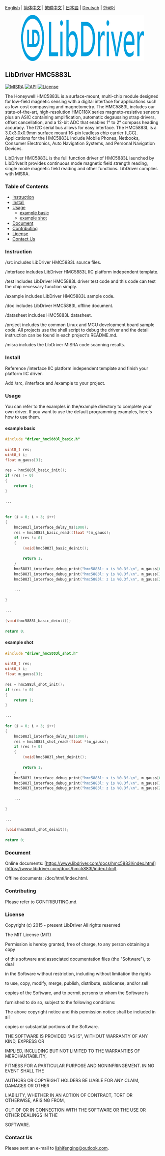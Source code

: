 [English](/README.md) | [ 简体中文](/README_zh-Hans.md) | [繁體中文](/README_zh-Hant.md) | [日本語](/README_ja.md) | [Deutsch](/README_de.md) | [한국어](/README_ko.md)

<div align=center>
<img src="/doc/image/logo.svg" width="400" height="150"/>
</div>

## LibDriver HMC5883L

[![MISRA](https://img.shields.io/badge/misra-compliant-brightgreen.svg)](/misra/README.md) [![API](https://img.shields.io/badge/api-reference-blue.svg)](https://www.libdriver.com/docs/hmc5883l/index.html) [![License](https://img.shields.io/badge/license-MIT-brightgreen.svg)](/LICENSE)

The Honeywell HMC5883L is a surface-mount, multi-chip module designed for low-field magnetic sensing with a digital interface for applications such as low-cost compassing and magnetometry. The HMC5883L includes our state-of-the-art, high-resolution HMC118X series magneto-resistive sensors plus an ASIC containing amplification, automatic degaussing strap drivers, offset cancellation, and a 12-bit ADC that enables 1° to 2° compass heading accuracy. The I2C serial bus allows for easy interface. The HMC5883L is a 3.0x3.0x0.9mm surface mount 16-pin leadless chip carrier (LCC). Applications for the HMC5883L include Mobile Phones, Netbooks, Consumer Electronics, Auto Navigation Systems, and Personal Navigation Devices.

LibDriver HMC5883L is the full function driver of HMC5883L launched by LibDriver.It provides continuous mode magnetic field strength reading, single mode magnetic field reading and other functions. LibDriver complies with MISRA.

### Table of Contents

  - [Instruction](#Instruction)
  - [Install](#Install)
  - [Usage](#Usage)
    - [example basic](#example-basic)
    - [example shot](#example-shot)
  - [Document](#Document)
  - [Contributing](#Contributing)
  - [License](#License)
  - [Contact Us](#Contact-Us)

### Instruction

/src includes LibDriver HMC5883L source files.

/interface includes LibDriver HMC5883L IIC platform independent template.

/test includes LibDriver HMC5883L driver test code and this code can test the chip necessary function simply.

/example includes LibDriver HMC5883L sample code.

/doc includes LibDriver HMC5883L offline document.

/datasheet includes HMC5883L datasheet.

/project includes the common Linux and MCU development board sample code. All projects use the shell script to debug the driver and the detail instruction can be found in each project's README.md.

/misra includes the LibDriver MISRA code scanning results.

### Install

Reference /interface IIC platform independent template and finish your platform IIC driver.

Add /src, /interface and /example to your project.

### Usage

You can refer to the examples in the/example directory to complete your own driver. If you want to use the default programming examples, here's how to use them.

#### example basic

```C
#include "driver_hmc5883l_basic.h"

uint8_t res;
uint8_t i;
float m_gauss[3];

res = hmc5883l_basic_init();
if (res != 0)
{
    return 1;
}

...


for (i = 0; i < 3; i++)
{
    hmc5883l_interface_delay_ms(1000);
    res = hmc5883l_basic_read((float *)m_gauss);
    if (res != 0)
    {
        (void)hmc5883l_basic_deinit();

        return 1;
    }
    hmc5883l_interface_debug_print("hmc5883l: x is %0.3f.\n", m_gauss[0]);
    hmc5883l_interface_debug_print("hmc5883l: y is %0.3f.\n", m_gauss[1]);
    hmc5883l_interface_debug_print("hmc5883l: z is %0.3f.\n", m_gauss[2]);
    
    ...
    
}

...

(void)hmc5883l_basic_deinit();

return 0;
```

#### example shot

```C
#include "driver_hmc5883l_shot.h"

uint8_t res;
uint8_t i;
float m_gauss[3];

res = hmc5883l_shot_init();
if (res != 0)
{
    return 1;
}

...

for (i = 0; i < 3; i++)
{
    hmc5883l_interface_delay_ms(1000);
    res = hmc5883l_shot_read((float *)m_gauss);
    if (res != 0)
    {
        (void)hmc5883l_shot_deinit();

        return 1;
    }
    hmc5883l_interface_debug_print("hmc5883l: x is %0.3f.\n", m_gauss[0]);
    hmc5883l_interface_debug_print("hmc5883l: y is %0.3f.\n", m_gauss[1]);
    hmc5883l_interface_debug_print("hmc5883l: z is %0.3f.\n", m_gauss[2]);
    
    ...
    
}

...

(void)hmc5883l_shot_deinit();

return 0;
```

### Document

Online documents: [https://www.libdriver.com/docs/hmc5883l/index.html](https://www.libdriver.com/docs/hmc5883l/index.html).

Offline documents: /doc/html/index.html.

### Contributing

Please refer to CONTRIBUTING.md.

### License

Copyright (c) 2015 - present LibDriver All rights reserved



The MIT License (MIT) 



Permission is hereby granted, free of charge, to any person obtaining a copy

of this software and associated documentation files (the "Software"), to deal

in the Software without restriction, including without limitation the rights

to use, copy, modify, merge, publish, distribute, sublicense, and/or sell

copies of the Software, and to permit persons to whom the Software is

furnished to do so, subject to the following conditions: 



The above copyright notice and this permission notice shall be included in all

copies or substantial portions of the Software. 



THE SOFTWARE IS PROVIDED "AS IS", WITHOUT WARRANTY OF ANY KIND, EXPRESS OR

IMPLIED, INCLUDING BUT NOT LIMITED TO THE WARRANTIES OF MERCHANTABILITY,

FITNESS FOR A PARTICULAR PURPOSE AND NONINFRINGEMENT. IN NO EVENT SHALL THE

AUTHORS OR COPYRIGHT HOLDERS BE LIABLE FOR ANY CLAIM, DAMAGES OR OTHER

LIABILITY, WHETHER IN AN ACTION OF CONTRACT, TORT OR OTHERWISE, ARISING FROM,

OUT OF OR IN CONNECTION WITH THE SOFTWARE OR THE USE OR OTHER DEALINGS IN THE

SOFTWARE. 

### Contact Us

Please sent an e-mail to lishifenging@outlook.com.